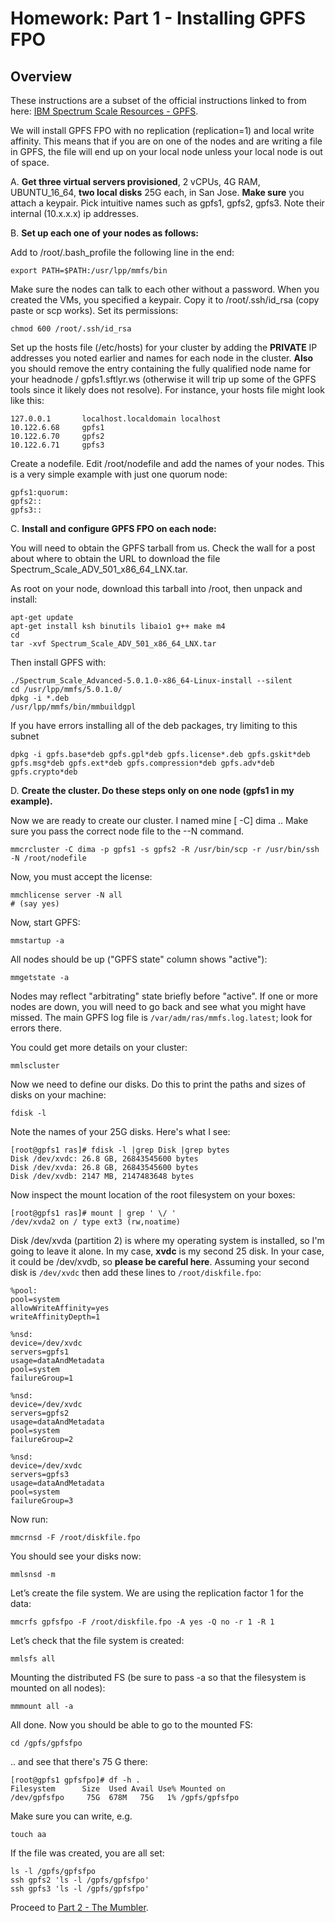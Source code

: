 # Homework: Part 1 - Installing GPFS FPO

## Overview

These instructions are a subset of the official instructions linked to from here: [IBM Spectrum Scale Resources - GPFS](https://www.ibm.com/support/knowledgecenter/en/STXKQY_5.0.1/com.ibm.spectrum.scale.v5r01.doc/bl1ins_manuallyinstallingonlinux_packages.htm).


We will install GPFS FPO with no replication (replication=1) and local write affinity.  This means that if you are on one of the nodes and are writing a file in GPFS, the file will end up on your local node unless your local node is out of space.

A. __Get three virtual servers provisioned__, 2 vCPUs, 4G RAM, UBUNTU\_16\_64, __two local disks__ 25G each, in San Jose. __Make sure__ you attach a keypair.  Pick intuitive names such as gpfs1, gpfs2, gpfs3.  Note their internal (10.x.x.x) ip addresses.

B. __Set up each one of your nodes as follows:__

Add to /root/.bash\_profile the following line in the end:

    export PATH=$PATH:/usr/lpp/mmfs/bin

Make sure the nodes can talk to each other without a password.  When you created the VMs, you specified a keypair.  Copy it to /root/.ssh/id\_rsa (copy paste or scp works).  Set its permissions:

    chmod 600 /root/.ssh/id_rsa

Set up the hosts file (/etc/hosts) for your cluster by adding the __PRIVATE__ IP addresses you noted earlier and names for each node in the cluster.  __Also__ you should remove the entry containing the fully qualified node name for your headnode / gpfs1.sftlyr.ws (otherwise it will trip up some of the GPFS tools since it likely does not resolve). For instance, your hosts file might look like this:

    127.0.0.1 		localhost.localdomain localhost
    10.122.6.68		gpfs1
    10.122.6.70		gpfs2
    10.122.6.71		gpfs3

Create a nodefile.  Edit /root/nodefile and add the names of your nodes.  This is a very simple example with just one quorum node:

    gpfs1:quorum:
    gpfs2::
    gpfs3::

C. __Install and configure GPFS FPO on each node:__

You will need to obtain the GPFS tarball from us.  Check the wall for a post about where to obtain the URL to download the file  Spectrum\_Scale\_ADV\_501\_x86\_64\_LNX.tar.

As root on your node, download this tarball into /root, then unpack and install:
```
apt-get update
apt-get install ksh binutils libaio1 g++ make m4
cd
tar -xvf Spectrum_Scale_ADV_501_x86_64_LNX.tar
```
Then install GPFS with:
```
./Spectrum_Scale_Advanced-5.0.1.0-x86_64-Linux-install --silent
cd /usr/lpp/mmfs/5.0.1.0/
dpkg -i *.deb
/usr/lpp/mmfs/bin/mmbuildgpl
```

If you have errors installing all of the deb packages, try limiting to this subnet
```
dpkg -i gpfs.base*deb gpfs.gpl*deb gpfs.license*.deb gpfs.gskit*deb 
gpfs.msg*deb gpfs.ext*deb gpfs.compression*deb gpfs.adv*deb gpfs.crypto*deb
```

D. __Create the cluster.  Do these steps only on one node (gpfs1 in my example).__

Now we are ready to create our cluster.  I named mine \[ -C\] dima .. Make sure you pass the correct node file to the --N command.

    mmcrcluster -C dima -p gpfs1 -s gpfs2 -R /usr/bin/scp -r /usr/bin/ssh -N /root/nodefile

Now, you must accept the license:

    mmchlicense server -N all
    # (say yes)

Now, start GPFS:

    mmstartup -a

All nodes should be up ("GPFS state" column shows "active"):

    mmgetstate -a

Nodes may reflect "arbitrating" state briefly before "active".  If one or more nodes are down, you will need to go back and see what you might have missed.  The main GPFS log file is `/var/adm/ras/mmfs.log.latest`; look for errors there.

You could get more details on your cluster:

    mmlscluster

Now we need to define our disks. Do this to print the paths and sizes of disks on your machine:

    fdisk -l

Note the names of your 25G disks. Here's what I see:

    [root@gpfs1 ras]# fdisk -l |grep Disk |grep bytes
    Disk /dev/xvdc: 26.8 GB, 26843545600 bytes
    Disk /dev/xvda: 26.8 GB, 26843545600 bytes
    Disk /dev/xvdb: 2147 MB, 2147483648 bytes

Now inspect the mount location of the root filesystem on your boxes:

    [root@gpfs1 ras]# mount | grep ' \/ '
    /dev/xvda2 on / type ext3 (rw,noatime)

Disk /dev/xvda (partition 2) is where my operating system is installed, so I'm going to leave it alone.  In my case, __xvdc__ is my second 25 disk.  In your case, it could be /dev/xvdb, so __please be careful here__.  Assuming your second disk is `/dev/xvdc` then add these lines to `/root/diskfile.fpo`:

    %pool:
    pool=system
    allowWriteAffinity=yes
    writeAffinityDepth=1

    %nsd:
    device=/dev/xvdc
    servers=gpfs1
    usage=dataAndMetadata
    pool=system
    failureGroup=1

    %nsd:
    device=/dev/xvdc
    servers=gpfs2
    usage=dataAndMetadata
    pool=system
    failureGroup=2

    %nsd:
    device=/dev/xvdc
    servers=gpfs3
    usage=dataAndMetadata
    pool=system
    failureGroup=3

Now run:

    mmcrnsd -F /root/diskfile.fpo

You should see your disks now:

    mmlsnsd -m

Let’s create the file system.  We are using the replication factor 1 for the data:

    mmcrfs gpfsfpo -F /root/diskfile.fpo -A yes -Q no -r 1 -R 1

Let’s check that the file system is created:

    mmlsfs all

Mounting the distributed FS (be sure to pass -a so that the filesystem is mounted on all nodes):

    mmmount all -a

All done.  Now you should be able to go to the mounted FS:

    cd /gpfs/gpfsfpo

.. and see that there's 75 G there:

    [root@gpfs1 gpfsfpo]# df -h .
    Filesystem      Size  Used Avail Use% Mounted on
    /dev/gpfsfpo     75G  678M   75G   1% /gpfs/gpfsfpo

Make sure you can write, e.g.

    touch aa

If the file was created, you are all set:

    ls -l /gpfs/gpfsfpo
    ssh gpfs2 'ls -l /gpfs/gpfsfpo'
    ssh gpfs3 'ls -l /gpfs/gpfsfpo'

Proceed to [Part 2 - The Mumbler](../the_mumbler).
